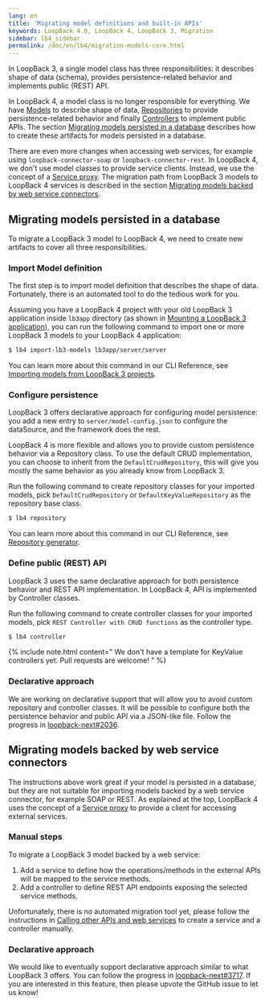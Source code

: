 ```yaml
---
lang: en
title: 'Migrating model definitions and built-in APIs'
keywords: LoopBack 4.0, LoopBack 4, LoopBack 3, Migration
sidebar: lb4_sidebar
permalink: /doc/en/lb4/migration-models-core.html
---
```


In LoopBack 3, a single model class has three responsibilities: it describes
shape of data (schema), provides persistence-related behavior and implements
public (REST) API.

In LoopBack 4, a model class is no longer responsible for everything. We have
[Models](../../Model.md) to describe shape of data,
[Repositories](../../Repositories.md) to provide persistence-related behavior
and finally [Controllers](../../Controllers.md) to implement public APIs. The
section
[Migrating models persisted in a database](#migrating-models-persisted-in-a-database)
describes how to create these artifacts for models persisted in a database.

There are even more changes when accessing web services, for example using
`loopback-connector-soap` or `loopback-connector-rest`. In LoopBack 4, we don't
use model classes to provide service clients. Instead, we use the concept of a
[Service proxy](../../Calling-other-APIs-and-Web-Services.md). The migration
path from LoopBack 3 models to LoopBack 4 services is described in the section
[Migrating models backed by web service connectors](#migrating-models-backed-by-web-service-connectors).

## Migrating models persisted in a database

To migrate a LoopBack 3 model to LoopBack 4, we need to create new artifacts to
cover all three responsibilities.

### Import Model definition

The first step is to import model definition that describes the shape of data.
Fortunately, there is an automated tool to do the tedious work for you.

Assuming you have a LoopBack 4 project with your old LoopBack 3 application
inside `lb3app` directory (as shown in
[Mounting a LoopBack 3 application](../mounting-lb3app.md)), you can run the
following command to import one or more LoopBack 3 models to your LoopBack 4
application:

```sh
$ lb4 import-lb3-models lb3app/server/server
```

You can learn more about this command in our CLI Reference, see
[Importing models from LoopBack 3 projects](../../Importing-LB3-models.md).

### Configure persistence

LoopBack 3 offers declarative approach for configuring model persistence: you
add a new entry to `server/model-config.json` to configure the dataSource, and
the framework does the rest.

LoopBack 4 is more flexible and allows you to provide custom persistence
behavior via a Repository class. To use the default CRUD implementation, you can
choose to inherit from the `DefaultCrudRepository`, this will give you mostly
the same behavior as you already know from LoopBack 3.

Run the following command to create repository classes for your imported models,
pick `DefaultCrudRepository` or `DefaultKeyValueRepository` as the repository
base class.

```sh
$ lb4 repository
```

You can learn more about this command in our CLI Reference, see
[Repository generator](../../Repository-generator.md).

### Define public (REST) API

LoopBack 3 uses the same declarative approach for both persistence behavior and
REST API implementation. In LoopBack 4, API is implemented by Controller
classes.

Run the following command to create controller classes for your imported models,
pick `REST Controller with CRUD functions` as the controller type.

```sh
$ lb4 controller
```

{% include note.html content="
We don't have a template for KeyValue controllers yet. Pull requests are welcome!
" %}

### Declarative approach

We are working on declarative support that will allow you to avoid custom
repository and controller classes. It will be possible to configure both the
persistence behavior and public API via a JSON-like file. Follow the progress in
[loopback-next#2036](https://github.com/strongloop/loopback-next/issues/2036).

## Migrating models backed by web service connectors

The instructions above work great if your model is persisted in a database, but
they are not suitable for importing models backed by a web service connector,
for example SOAP or REST. As explained at the top, LoopBack 4 uses the concept
of a [Service proxy](../../Calling-other-APIs-and-Web-Services.md) to provide a
client for accessing external services.

### Manual steps

To migrate a LoopBack 3 model backed by a web service:

1. Add a service to define how the operations/methods in the external APIs will
   be mapped to the service methods.
2. Add a controller to define REST API endpoints exposing the selected service
   methods.

Unfortunately, there is no automated migration tool yet, please follow the
instructions in
[Calling other APIs and web services](../../Calling-other-APIs-and-Web-Services.md)
to create a service and a controller manually.

### Declarative approach

We would like to eventually support declarative approach similar to what
LoopBack 3 offers. You can follow the progress in
[loopback-next#3717](https://github.com/strongloop/loopback-next/issues/3717).
If you are interested in this feature, then please upvote the GitHub issue to
let us know!
